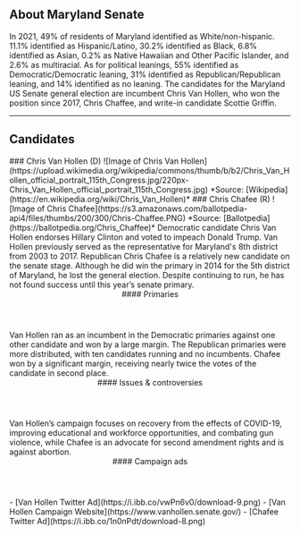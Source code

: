 ## About Maryland Senate
In 2021, 49% of residents of Maryland identified as White/non-hispanic. 11.1% identified as Hispanic/Latino, 30.2% identified as Black, 6.8% identified as Asian, 0.2% as Native Hawaiian and Other Pacific Islander, and 2.6% as multiracial. As for political leanings, 55% identified as Democratic/Democratic leaning, 31% identified as Republican/Republican leaning, and 14% identified as no leaning. The candidates for the Maryland US Senate general election are incumbent Chris Van Hollen, who won the position since 2017, Chris Chaffee, and write-in candidate Scottie Griffin. 

---

## Candidates

<Grid>
  <Box>
    ### Chris Van Hollen (D)
    ![Image of Chris Van Hollen](https://upload.wikimedia.org/wikipedia/commons/thumb/b/b2/Chris_Van_Hollen_official_portrait_115th_Congress.jpg/220px-Chris_Van_Hollen_official_portrait_115th_Congress.jpg)
    *Source: [Wikipedia](https://en.wikipedia.org/wiki/Chris_Van_Hollen)*
  </Box>
  <Box>
    ### Chris Chafee (R)
    ![Image of Chris Chafee](https://s3.amazonaws.com/ballotpedia-api4/files/thumbs/200/300/Chris-Chaffee.PNG)
    *Source: [Ballotpedia](https://ballotpedia.org/Chris_Chaffee)*
  </Box>

  <Box>
    Democratic candidate Chris Van Hollen endorses Hillary Clinton and voted to impeach Donald Trump. Van Hollen previously served as the representative for Maryland's 8th district from 2003 to 2017. 
  </Box>
  <Box>
    Republican Chris Chafee is a relatively new candidate on the senate stage. Although he did win the primary in 2014 for the 5th district of Maryland, he lost the general election. Despite continuing to run, he has not found success until this year’s senate primary. 
  </Box>

  <Header>
    #### Primaries
  </Header>
  <Box>
    Van Hollen ran as an incumbent in the Democratic primaries against one other candidate and won by a large margin. 
  </Box>
  <Box>
    The Republican primaries were more distributed, with ten candidates running and no incumbents. Chafee won by a significant margin, receiving nearly twice the votes of the candidate in second place. 
  </Box>

  <Header>
    #### Issues & controversies
  </Header>

  <WideBox>
    Van Hollen’s campaign focuses on recovery from the effects of COVID-19, improving educational and workforce opportunities, and combating gun violence, while Chafee is an advocate for second amendment rights and is against abortion. 
  </WideBox>
 
  <Header>
    #### Campaign ads
  </Header>
  <Box>
    - [Van Hollen Twitter Ad](https://i.ibb.co/vwPn6v0/download-9.png)
    - [Van Hollen Campaign Website](https://www.vanhollen.senate.gov/)
  </Box>
  <Box>
    - [Chafee Twitter Ad](https://i.ibb.co/1n0nPdt/download-8.png)
  </Box>
</Grid>
